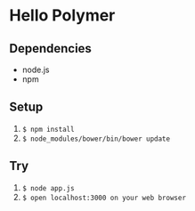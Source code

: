 # Hello Polymer

## Dependencies

- node.js
- npm

## Setup

1. `$ npm install`
2. `$ node_modules/bower/bin/bower update`

## Try

1. `$ node app.js`
2. `$ open localhost:3000 on your web browser`


